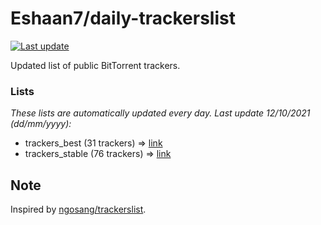
# Eshaan7/daily-trackerslist 

[![Last update](https://img.shields.io/badge/Last%20update-12/10/2021-blue.svg)](#)

Updated list of public BitTorrent trackers.

### Lists
*These lists are automatically updated every day. Last update 12/10/2021 (_dd/mm/yyyy_):*

* trackers_best (31 trackers) => [link](https://raw.githubusercontent.com/eshaan7/daily-trackerslist/master/trackers_best.txt)
* trackers_stable (76 trackers) => [link](https://raw.githubusercontent.com/eshaan7/daily-trackerslist/master/trackers_stable.txt)

## Note

Inspired by [ngosang/trackerslist](https://github.com/ngosang/trackerslist).
